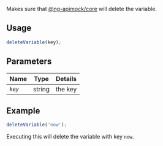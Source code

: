 Makes sure that [@ng-apimock/core](https://github.com/ng-apimock/core) will delete the variable.

## Usage
```typescript
deleteVariable(key);
```
 
## Parameters
| Name | Type | Details |
| ---- | ---- | ------- |
| <code><var>key</var></code> | string | the key |
 
## Example 
```typescript
deleteVariable('now');
```
Executing this will delete the variable with key `now`.
